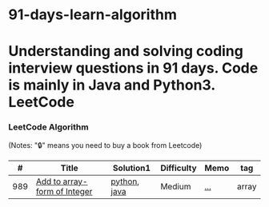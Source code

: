 # 91-days-learn-algorithm
Understanding and solving coding interview questions in 91 days. Code is mainly in Java and Python3.
LeetCode
========

### LeetCode Algorithm

(Notes: "🔒" means you need to buy a book from Leetcode)


| # | Title | Solution1 |Difficulty |Memo       |tag        |  
|---| ----- | --------- |---------- |---------- |---------- |
|989|[Add to array-form of Integer](https://leetcode.com/problems/add-to-array-form-of-integer/) | [python](./day_01/solution.py), [java](./day_01/solution.py)|Medium|[...](...)|array|
